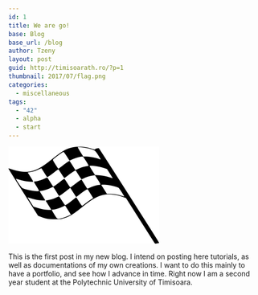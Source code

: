 ```yaml
---
id: 1
title: We are go!
base: Blog
base_url: /blog
author: Tzeny
layout: post
guid: http://timisoarath.ro/?p=1
thumbnail: 2017/07/flag.png
categories:
  - miscellaneous
tags:
  - "42"
  - alpha
  - start
---
```

![My helpful screenshot](/assets/img/posts/2017/07/flag-300x193.png)

This is the first post in my new blog. I intend on posting here tutorials, as well as documentations of my own creations. I want to do this mainly to have a portfolio, and see how I advance in time. Right now I am a second year student at the Polytechnic University of Timisoara.
